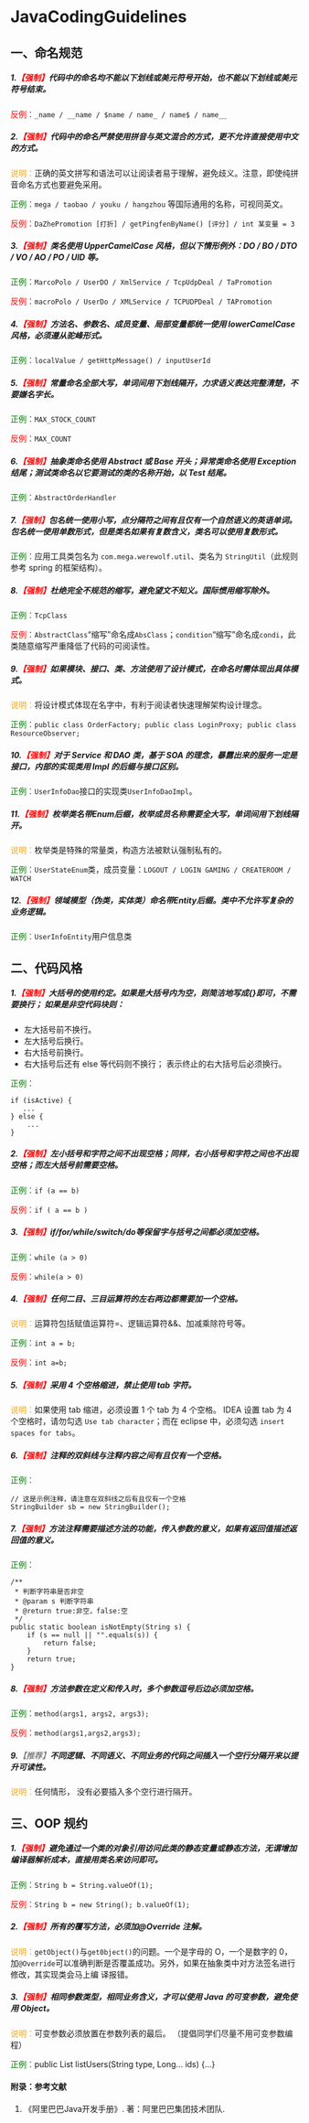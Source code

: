 # JavaCodingGuidelines

## 一、命名规范

##### 1.<font color=Red>【强制】</font>代码中的命名均不能以下划线或美元符号开始，也不能以下划线或美元符号结束。

<font color=Red>反例：</font>`_name / __name / $name / name_ / name$ / name__`

##### 2.<font color=Red>【强制】</font>代码中的命名严禁使用拼音与英文混合的方式，更不允许直接使用中文的方式。

<font color=Orange>说明：</font>正确的英文拼写和语法可以让阅读者易于理解，避免歧义。注意，即使纯拼音命名方式也要避免采用。

<font color=Green>正例：</font>`mega / taobao / youku / hangzhou` 等国际通用的名称，可视同英文。

<font color=Red>反例：</font>`DaZhePromotion [打折] / getPingfenByName() [评分] / int 某变量 = 3`

##### 3.<font color=Red>【强制】</font>类名使用 UpperCamelCase 风格，但以下情形例外：DO / BO / DTO / VO / AO / PO / UID 等。

<font color=Green>正例：</font>`MarcoPolo / UserDO / XmlService / TcpUdpDeal / TaPromotion`

<font color=Red>反例：</font>`macroPolo / UserDo / XMLService / TCPUDPDeal / TAPromotion`

##### 4.<font color=Red>【强制】</font>方法名、参数名、成员变量、局部变量都统一使用 lowerCamelCase 风格，必须遵从驼峰形式。

<font color=Green>正例：</font>`localValue / getHttpMessage() / inputUserId`

##### 5.<font color=Red>【强制】</font>常量命名全部大写，单词间用下划线隔开，力求语义表达完整清楚，不要嫌名字长。

<font color=Green>正例：</font>`MAX_STOCK_COUNT`

<font color=Red>反例：</font>`MAX_COUNT`

##### 6.<font color=Red>【强制】</font>抽象类命名使用 Abstract 或 Base 开头；异常类命名使用 Exception 结尾；测试类命名以它要测试的类的名称开始，以 Test 结尾。

<font color=Green>正例：</font>`AbstractOrderHandler`

##### 7.<font color=Red>【强制】</font>包名统一使用小写，点分隔符之间有且仅有一个自然语义的英语单词。包名统一使用单数形式，但是类名如果有复数含义，类名可以使用复数形式。

<font color=Green>正例：</font>应用工具类包名为 `com.mega.werewolf.util`、类名为 `StringUtil`（此规则参考 spring 的框架结构）。

##### 8.<font color=Red>【强制】</font>杜绝完全不规范的缩写，避免望文不知义。国际惯用缩写除外。

<font color=Green>正例：</font>`TcpClass`

<font color=Red>反例：</font>`AbstractClass`“缩写”命名成`AbsClass`；`condition`“缩写”命名成`condi`，此类随意缩写严重降低了代码的可阅读性。

##### 9.<font color=Red>【强制】</font>如果模块、接口、类、方法使用了设计模式，在命名时需体现出具体模式。

<font color=Orange>说明：</font>将设计模式体现在名字中，有利于阅读者快速理解架构设计理念。

<font color=Green>正例：</font>`public class OrderFactory; public class LoginProxy; public class ResourceObserver;`

##### 10.<font color=Red>【强制】</font>对于 Service 和 DAO 类，基于 SOA 的理念，暴露出来的服务一定是接口，内部的实现类用 Impl 的后缀与接口区别。

<font color=Green>正例：</font>`UserInfoDao`接口的实现类`UserInfoDaoImpl`。

##### 11.<font color=Red>【强制】</font>枚举类名带Enum后缀，枚举成员名称需要全大写，单词间用下划线隔开。

<font color=Orange>说明：</font>枚举类是特殊的常量类，构造方法被默认强制私有的。

<font color=Green>正例：</font>`UserStateEnum`类，成员变量：`LOGOUT / LOGIN GAMING / CREATEROOM / WATCH`

##### 12.<font color=Red>【强制】</font>领域模型（伪类，实体类）命名带Entity后缀。类中不允许写复杂的业务逻辑。

<font color=Green>正例：</font>`UserInfoEntity`用户信息类

## 二、代码风格

##### 1.<font color=Red>【强制】</font>大括号的使用约定。如果是大括号内为空，则简洁地写成{}即可，不需要换行； 如果是非空代码块则：
* 左大括号前不换行。
* 左大括号后换行。
* 右大括号前换行。
* 右大括号后还有 else 等代码则不换行； 表示终止的右大括号后必须换行。

<font color=Green>正例：</font> 
```
if (isActive) {
   ...
} else {
    ...
}
```

##### 2.<font color=Red>【强制】</font>左小括号和字符之间不出现空格；同样，右小括号和字符之间也不出现空格；而左大括号前需要空格。

<font color=Green>正例：</font>`if (a == b)`

<font color=Red>反例：</font>`if ( a == b )`

##### 3.<font color=Red>【强制】</font>if/for/while/switch/do等保留字与括号之间都必须加空格。

<font color=Green>正例：</font>`while (a > 0)`

<font color=Red>反例：</font>`while(a > 0)`

##### 4.<font color=Red>【强制】</font>任何二目、三目运算符的左右两边都需要加一个空格。

<font color=Orange>说明：</font>运算符包括赋值运算符=、逻辑运算符&&、加减乘除符号等。

<font color=Green>正例：</font>`int a = b;`

<font color=Red>反例：</font>`int a=b;`

##### 5.<font color=Red>【强制】</font>采用 4 个空格缩进，禁止使用 tab 字符。

<font color=Orange>说明：</font>如果使用 tab 缩进，必须设置 1 个 tab 为 4 个空格。 IDEA 设置 tab 为 4 个空格时，请勿勾选 `Use tab character`；而在 eclipse 中，必须勾选 `insert spaces for tabs`。

##### 6.<font color=Red>【强制】</font>注释的双斜线与注释内容之间有且仅有一个空格。

<font color=Green>正例：</font>
```
// 这是示例注释，请注意在双斜线之后有且仅有一个空格
StringBuilder sb = new StringBuilder();
```

##### 7.<font color=Red>【强制】</font>方法注释需要描述方法的功能，传入参数的意义，如果有返回值描述返回值的意义。

<font color=Green>正例：</font>

```
/**
 * 判断字符串是否非空
 * @param s 判断字符串
 * @return true:非空，false:空
 */
public static boolean isNotEmpty(String s) {
	if (s == null || "".equals(s)) {
		return false;
	}
	return true;
}

```

##### 8.<font color=Red>【强制】</font>方法参数在定义和传入时，多个参数逗号后边必须加空格。

<font color=Green>正例：</font>`method(args1, args2, args3);`

<font color=Red>反例：</font>`method(args1,args2,args3);`

##### 9.<font color=Gray>【推荐】</font>不同逻辑、不同语义、不同业务的代码之间插入一个空行分隔开来以提升可读性。

<font color=Orange>说明：</font>任何情形， 没有必要插入多个空行进行隔开。

## 三、OOP 规约

##### 1.<font color=Red>【强制】</font>避免通过一个类的对象引用访问此类的静态变量或静态方法，无谓增加编译器解析成本，直接用类名来访问即可。

<font color=Green>正例：</font>`String b = String.valueOf(1);`

<font color=Red>反例：</font>`String b = new String(); b.valueOf(1);`

##### 2.<font color=Red>【强制】</font>所有的覆写方法，必须加@Override 注解。

<font color=Orange>说明：</font>`getObject()`与`get0bject()`的问题。一个是字母的 O，一个是数字的 0，加`@Override`可以准确判断是否覆盖成功。另外，如果在抽象类中对方法签名进行修改，其实现类会马上编
译报错。

##### 3.<font color=Red>【强制】</font>相同参数类型，相同业务含义，才可以使用 Java 的可变参数，避免使用 Object。

<font color=Orange>说明：</font>可变参数必须放置在参数列表的最后。 （提倡同学们尽量不用可变参数编程）

<font color=Green>正例：</font>public List<User> listUsers(String type, Long... ids) {...}



#### 附录：参考文献

1. 《阿里巴巴Java开发手册》. 著：阿里巴巴集团技术团队.
